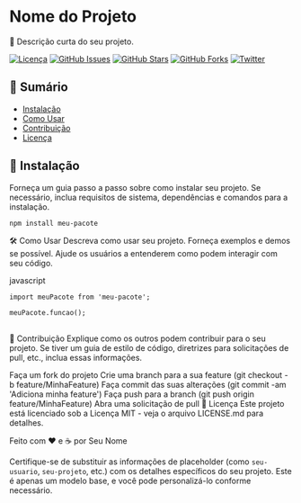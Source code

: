 # Nome do Projeto

🚀 Descrição curta do seu projeto.

[![Licença](https://img.shields.io/badge/License-MIT-blue.svg)](LICENSE)
[![GitHub Issues](https://img.shields.io/github/issues/seu-usuario/seu-projeto.svg)](https://github.com/seu-usuario/seu-projeto/issues)
[![GitHub Stars](https://img.shields.io/github/stars/seu-usuario/seu-projeto.svg)](https://github.com/seu-usuario/seu-projeto/stargazers)
[![GitHub Forks](https://img.shields.io/github/forks/seu-usuario/seu-projeto.svg)](https://github.com/seu-usuario/seu-projeto/network)
[![Twitter](https://img.shields.io/twitter/url/https/github.com/seu-usuario/seu-projeto.svg?style=social)](https://twitter.com/intent/tweet?text=Wow:&url=https%3A%2F%2Fgithub.com%2Fseu-usuario%2Fseu-projeto)

## 📖 Sumário

- [Instalação](#instalação)
- [Como Usar](#como-usar)
- [Contribuição](#contribuição)
- [Licença](#licença)

## 🚀 Instalação

Forneça um guia passo a passo sobre como instalar seu projeto. Se necessário, inclua requisitos de sistema, dependências e comandos para a instalação.

```bash
npm install meu-pacote
```
🛠️ Como Usar
Descreva como usar seu projeto. Forneça exemplos e demos se possível. Ajude os usuários a entenderem como podem interagir com seu código.

javascript
````
import meuPacote from 'meu-pacote';

meuPacote.funcao();
````
##
🤝 Contribuição
Explique como os outros podem contribuir para o seu projeto. Se tiver um guia de estilo de código, diretrizes para solicitações de pull, etc., inclua essas informações.

Faça um fork do projeto
Crie uma branch para a sua feature (git checkout -b feature/MinhaFeature)
Faça commit das suas alterações (git commit -am 'Adiciona minha feature')
Faça push para a branch (git push origin feature/MinhaFeature)
Abra uma solicitação de pull
📝 Licença
Este projeto está licenciado sob a Licença MIT - veja o arquivo LICENSE.md para detalhes.

Feito com ❤️ e ☕️ por Seu Nome


Certifique-se de substituir as informações de placeholder (como `seu-usuario`, `seu-projeto`, etc.) com os detalhes específicos do seu projeto. Este é apenas um modelo base, e você pode personalizá-lo conforme necessário.


